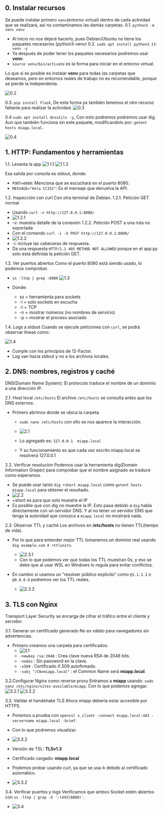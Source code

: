 ## 0. Instalar recursos 
Se puede instalar primero `venv`(entorno virtual) dentro de cada actividad que se realizará, así no contaminamos las demás carpetas.
0.1. `python3 -m venv venv`
* Al inicio no nos dejerá hacerlo, pues Debian/Ubuntu no tiene los paquetes necesarios (python3-venv)
0.2. `sudo apt install python3.13-venv -y`
* Ya después de poder tener los paquetes necesarios podremos usar **venv**.
* `source venv/bin/activate` es la forma para iniciar en el entorno virtual.  

Lo que si es posible es instalar **venv** para todas las carpetas que deseamos, pero en entornos reales de trabajo no es recomendable, porque se pierde la independenia.


![0.2](imagenes/instalar_recursos_1.PNG)

0.3. `pip install flask`, De esta forma ya también tenemos el otro recurso faltante para realizar la actividad.
![0.3](imagenes/instalar_recursos_2.PNG)

0.4 `sudo apt install dnsutils -y`, Con esto podremos podremos usar dig.
Aun que también funciona sin este paquete, modificandolo por: `getent hosts miapp.local`.

![0.4](imagenes/instalar_recursos_3.PNG)


## 1. HTTP: Fundamentos y herramientas
1.1. Levanta la app 
![1.1.1](imagenes/run_app_py_1.PNG)
![1.1.2](imagenes/run_app_py_2.PNG)

Esa salida por consola es stdout, donde: 
* `PORT=8080`: Menciona que se escuchará en el puerto 8080.
* `MESSAGE="Hola CC3S2"`: Es el mensaje que devuelva la API.


1.2. Inspección con curl
Con otra terminal de Debian.
1.2.1. Petición GET normal
   * Usando `curl -v http://127.0.0.1:8080/`
   * ![1.2.1](imagenes/curl_1.PNG)
   * -v: muestra detalle de la conexión
1.2.2. Petición POST a una ruta no soportada
   * Con el comando `curl -i -X POST http://127.0.0.1:8080/`
   * ![1.2.2](imagenes/curl_2.PNG)
   * -i: incluye las cabeceras de respuesta.
   * Da una respuesta `HTTP/1.1 405 METHOD NOT ALLOWED` porque en el app.py solo está definida la petición GET.


1.3. Ver puertos abiertos
Como el puerto 8080 está siendo usado, lo podemos comprobar.
* `ss -ltnp | grep :8080`
![1.3](imagenes/puerto_1.PNG)

* Donde:
  * ss = herramienta para sockets
  * -l = solo sockets en escucha
  * -t = TCP
  * -n = mostrar números (no nombres de servicio)
  * -p = mostrar el proceso asociado

1.4. Logs a stdout
Cuando se ejecute peticiones con `curl`, se podrá observar líneas como:

![1.4](imagenes/stdout_1.PNG)
* Cumple con los principios de 12-Factor.
* Log van hacia stdout y no a los archivos locales.


## 2. DNS: nombres, registros y caché
DNS(Domain Name System): El protocolo traduce el nombre de un dominio a una dirección IP.

2.1. Host local `/etc/hosts` 
El archivo `/etc/hosts` se consulta antes que los DNS externos.

* Primero abrimos donde se ubica la carpeta.
  * `sudo nano /etc/hosts` con ello se nos aparece la interacción.
  * ![2.1](imagenes/etc_hosts_1.PNG)

  * Lo agregado es: `127.0.0.1  miapp.local`
  * Y su funcionamiento es que cada vez escrito miapp.local se resolverá 127.0.0.1

2.2. Verificar resolución
Podemos usar la herramienta dig(Domain Information Groper) para comprobar que el nombre asignado se traduce como esperamos.
* Se puede usar tanto `dig +short miapp.local` como `getent hosts miapp.local` para obtener el resultado.
* ![2.2](imagenes/ver_dns_1.PNG)
* +short es para que solo muestre el IP
* Es posible que con dig no muestre la IP. Esto pasa debido a `dig` habla directamente con un servidor DNS. Y al no tener un servidor DNS que tenga la autoridad que conozca a `miapp.local` no mostrará nada.

2.3. Observar TTL y caché
Los archivos en **/etc/hosts** no tienen TTL(tiempo de vida). 
* Por lo que para entender mejor TTL tomaremos un dominio real usando `dig example.com A +ttlunits`.
  * ![2.3.1](imagenes/ttl_1.PNG)
  * Con lo que podemos ver que todas los TTL muestran 0s, y eso se debe que al usar WSL en Windows lo regula para evitar conflictos.

* En cambio si usamos un "resolver público explicito" como `@1.1.1.1` o `@8.8.8.8` podremos ver los TTL reales.
  * ![2.3.2](imagenes/ttl_2.PNG)


## 3. TLS con Nginx
Transport Layer Security se encarga de cifrar el tráfico entre el cliente y servidor.


3.1. Generar un certificado generado
No es válido para navegadores sin advertencias.

* Primero creamos una carpeta para certificados.
  * ![3.1](imagenes/certificado_1.PNG)
  * `-newkey rsa:2048` : Crea clave nueva RSA de 2048 bits.
  * `-nodes` : Sin password en la clave.
  * `-x509` : Certificado X.509 autofirmado.
  * `-subj "/CN=miapp.local"` : el Common Name será **miapp.local**.

3.2.Configurar Nginx como reverse proxy
Entramos a **miapp** usando: `sudo nano /etc/nginx/sites-available/miapp`.
Con lo que podemos agregar.
![3.2.1](imagenes/nginx_1.PNG)
![3.2.2](imagenes/nginx_2.PNG)


3.3. Validar el handshake TLS
Ahora  miapp debería estar accesible por HTTPS.
* Ponemos a prueba con `openssl s_client -connect miapp.local:443 -servername miapp.local -brief`.
* Con lo que podremos visualizar.
* ![3.3.2](imagenes/val_tsl_1.PNG)
* Versión de TSL: **TLSv1.3**
* Certificado cargado: **miapp.local**

* Podemos probar usando curl, ya que se usa-k debido al certificado automático.
*  ![3.3.2](imagenes/val_tsl_2.PNG)
  

3.4. Verificar puertos y logs
Verificamos que ambos Socket estén abiertos con `ss -ltnp | grep -E ':(443|8080)'`.

* ![3.4](imagenes/ver_puertos_1.PNG)




























